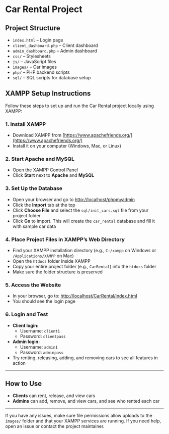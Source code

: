 # Car Rental Project

## Project Structure
- `index.html` – Login page
- `client_dashboard.php` – Client dashboard
- `admin_dashboard.php` – Admin dashboard
- `css/` – Stylesheets
- `js/` – JavaScript files
- `images/` – Car images
- `php/` – PHP backend scripts
- `sql/` – SQL scripts for database setup

## XAMPP Setup Instructions

Follow these steps to set up and run the Car Rental project locally using XAMPP:

### 1. Install XAMPP
- Download XAMPP from [https://www.apachefriends.org/](https://www.apachefriends.org/)
- Install it on your computer (Windows, Mac, or Linux)

### 2. Start Apache and MySQL
- Open the XAMPP Control Panel
- Click **Start** next to **Apache** and **MySQL**

### 3. Set Up the Database
- Open your browser and go to [http://localhost/phpmyadmin](http://localhost/phpmyadmin)
- Click the **Import** tab at the top
- Click **Choose File** and select the `sql/init_cars.sql` file from your project folder
- Click **Go** to import. This will create the `car_rental` database and fill it with sample car data

### 4. Place Project Files in XAMPP’s Web Directory
- Find your XAMPP installation directory (e.g., `C:/xampp` on Windows or `/Applications/XAMPP` on Mac)
- Open the `htdocs` folder inside XAMPP
- Copy your entire project folder (e.g., `CarRental`) into the `htdocs` folder
- Make sure the folder structure is preserved

### 5. Access the Website
- In your browser, go to: [http://localhost/CarRental/index.html](http://localhost/CarRental/index.html)
- You should see the login page

### 6. Login and Test
- **Client login:**
  - Username: `client1`
  - Password: `clientpass`
- **Admin login:**
  - Username: `admin1`
  - Password: `adminpass`
- Try renting, releasing, adding, and removing cars to see all features in action

---

## How to Use
- **Clients** can rent, release, and view cars
- **Admins** can add, remove, and view cars, and see who rented each car

---

If you have any issues, make sure file permissions allow uploads to the `images/` folder and that your XAMPP services are running. If you need help, open an issue or contact the project maintainer. 